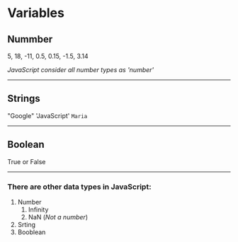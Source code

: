 # Variables

## Nummber
5, 18, -11, 0.5, 0.15, -1.5, 3.14

*JavaScript consider all number types as 'number'*

---

## Strings
"Google"
'JavaScript'
`Maria`

---

## Boolean
True or False

---

### There are other data types in JavaScript:
1. Number
    1. Infinity
    2. NaN (*Not a number*)
2. Srting
3. Booblean